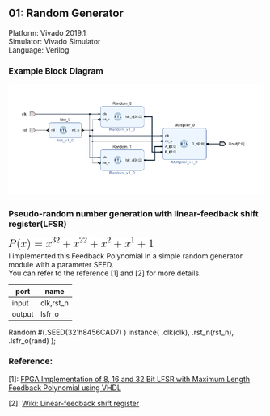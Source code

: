 ## 01: Random Generator
Platform: Vivado 2019.1  
Simulator: Vivado Simulator  
Language: Verilog  

### Example Block Diagram
![Block Diagram](pic/block_diagram.png)

### Pseudo-random number generation with linear-feedback shift register(LFSR)

![Block Diagram](pic/poly.png)  
I implemented this Feedback Polynomial in a simple random generator module with a parameter SEED.   
You can refer to the reference [1] and [2] for more details.

port | name
-|-
input| clk,rst_n
output| lsfr_o

Random #(.SEED(32'h8456CAD7) ) instance( .clk(clk), .rst_n(rst_n), .lsfr_o(rand) );

### Reference:

[1]:  [FPGA Implementation of 8, 16 and 32 Bit LFSR with Maximum Length Feedback Polynomial using VHDL](https://ieeexplore.ieee.org/document/6200740)<br>

[2]: [Wiki: Linear-feedback shift register](https://en.wikipedia.org/wiki/Linear-feedback_shift_register)<br>
